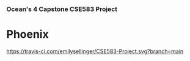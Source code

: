 ### Ocean's 4 Capstone CSE583 Project
# Phoenix 
https://travis-ci.com/emilysellinger/CSE583-Project.svg?branch=main
